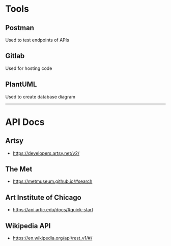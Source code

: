# Tools
## Postman
Used to test endpoints of APIs
## Gitlab
Used for hosting code
## PlantUML
Used to create database diagram

---
# API Docs
## Artsy
- https://developers.artsy.net/v2/
## The Met
- https://metmuseum.github.io/#search
## Art Institute of Chicago
- https://api.artic.edu/docs/#quick-start
## Wikipedia API
- https://en.wikipedia.org/api/rest_v1/#/